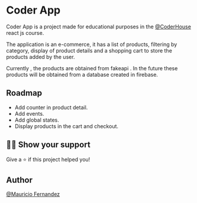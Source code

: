 # Coder App

Coder App is a project made for educational purposes in the [@CoderHouse](https://www.coderhouse.com/) react js course.

The application is an e-commerce, it has a list of products, filtering by category, display of product details and a shopping cart to store the products added by the user.

Currently , the products are obtained from fakeapi . In the future these products will be obtained from a database created in firebase.

## Roadmap

- Add counter in product detail.
- Add events.
- Add global states.
- Display products in the cart and checkout.

## 👨‍🚀 Show your support

Give a ⭐️ if this project helped you!

## Author

[@Mauricio Fernandez](https://www.linkedin.com/in/mauriciofernandezdev/)